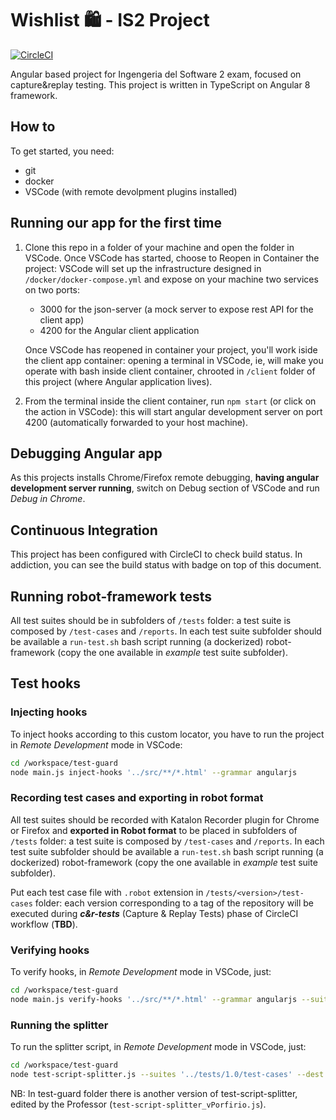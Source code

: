 # Wishlist 🛍 - IS2 Project 

[![CircleCI](https://circleci.com/gh/antoniopicone/is2_wishlist.svg?style=svg&circle-token=1ccd8f54691c51063304ecb4d2c1e0ee9adc65e2)](https://circleci.com/gh/antoniopicone/is2_wishlist)

Angular based project for Ingengeria del Software 2 exam, focused on capture&amp;replay testing.
This project is written in TypeScript on Angular 8 framework.

## How to

To get started, you need:

- git
- docker
- VSCode (with remote devolpment plugins installed)

## Running our app for the first time

1. Clone this repo in a folder of your machine and open the folder in VSCode.
Once VSCode has started, choose to Reopen in Container the project: VSCode will set up the infrastructure designed in `/docker/docker-compose.yml` and expose on your machine two services on two ports:

    - 3000 for the json-server (a mock server to expose rest API for the client app)
    - 4200 for the Angular client application

   Once VSCode has reopened in container your project, you'll work iside the client app container: opening a terminal in VSCode, ie, will make you operate with bash inside client container, chrooted in `/client` folder of this project (where Angular application lives).

2. From the terminal inside the client container, run `npm start` (or click on the action in VSCode): this will start angular development server on port 4200 (automatically forwarded to your host machine).

## Debugging Angular app

As this projects installs Chrome/Firefox remote debugging, **having angular development server running**, switch on Debug section of VSCode and run _Debug in Chrome_.

## Continuous Integration

This project has been configured with CircleCI to check build status. In addiction, you can see the build status with badge on top of this document.

## Running robot-framework tests

All test suites should be in subfolders of `/tests` folder: a test suite is composed by `/test-cases` and `/reports`.
In each test suite subfolder should be available a `run-test.sh` bash script running (a dockerized) robot-framework (copy the one available in _example_ test suite subfolder).

## Test hooks

### Injecting hooks

To inject hooks according to this custom locator, you have to run the project in _Remote Development_ mode in VSCode:

```bash
cd /workspace/test-guard
node main.js inject-hooks '../src/**/*.html' --grammar angularjs
```

### Recording test cases and exporting in robot format

All test suites should be recorded with Katalon Recorder plugin for Chrome or Firefox and **exported in Robot format** to be placed in subfolders of `/tests` folder: a test suite is composed by `/test-cases` and `/reports`.
In each test suite subfolder should be available a `run-test.sh` bash script running (a dockerized) robot-framework (copy the one available in _example_ test suite subfolder).

Put each test case file with `.robot` extension in `/tests/<version>/test-cases` folder: each version corresponding to a tag of the repository will be executed during ***c&r-tests*** (Capture & Replay Tests) phase of CircleCI workflow (**TBD**).

### Verifying hooks

To verify hooks, in _Remote Development_ mode in VSCode, just:

```bash
cd /workspace/test-guard
node main.js verify-hooks '../src/**/*.html' --grammar angularjs --suites '../tests/1.0/test-cases'
```

### Running the splitter

To run the splitter script, in _Remote Development_ mode in VSCode, just:

```bash
cd /workspace/test-guard
node test-script-splitter.js --suites '../tests/1.0/test-cases' --dest '../output-locators' --num 3
```

NB: In test-guard folder there is another version of test-script-splitter, edited by the Professor (`test-script-splitter_vPorfirio.js`).

